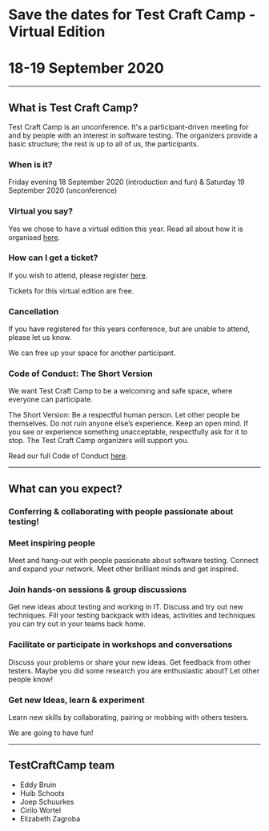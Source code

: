 <!--
.. title: TestCraftCamp
.. slug: index
.. date: 2020-08-04 07:24:47 UTC
.. tags: 
.. category: 
.. link: 
.. description: 
.. type: text
-->


# Save the dates for Test Craft Camp - Virtual Edition
# 18-19 September 2020

---

## What is Test Craft Camp?
Test Craft Camp is an unconference. It's a participant-driven meeting for and by people with an interest in software testing. The organizers provide a basic structure; the rest is up to all of us, the participants.


### When is it?

Friday evening 18 September 2020 (introduction and fun)
&
Saturday 19 September 2020 (unconference)


### Virtual you say?

Yes we chose to have a virtual edition this year. Read all about how it is organised [here](event-format).


### How can I get a ticket?

If you wish to attend, please register [here](/tickets).

Tickets for this virtual edition are free.


### Cancellation

If you have registered for this years conference, but are unable to attend, please let us know.

We can free up your space for another participant.


### Code of Conduct: The Short Version

We want Test Craft Camp to be a welcoming and safe space, where everyone can participate.

The Short Version: Be a respectful human person. Let other people be themselves. Do not ruin anyone else’s experience. Keep an open mind. If you see or experience something unacceptable, respectfully ask for it to stop. The Test Craft Camp organizers will support you.

Read our full Code of Conduct [here](/code-of-conduct).

---

## What can you expect?

### Conferring & collaborating with people passionate about testing!

### Meet inspiring people
Meet and hang-out with people passionate about software testing. Connect and expand your network. Meet other brilliant minds and get inspired.

### Join hands-on sessions & group discussions
Get new ideas about testing and working in IT. Discuss and try out new techniques. Fill your testing backpack with ideas, activities and techniques you can try out in your teams back home.

### Facilitate or participate in workshops and conversations
Discuss your problems or share your new ideas. Get feedback from other testers. Maybe you did some research you are enthusiastic about? Let other people know!

### Get new Ideas, learn & experiment
Learn new skills by collaborating, pairing or mobbing with others testers.

We are going to have fun!

---

## TestCraftCamp team
- Eddy Bruin
- Huib Schoots
- Joep Schuurkes
- Cirilo Wortel
- Elizabeth Zagroba
